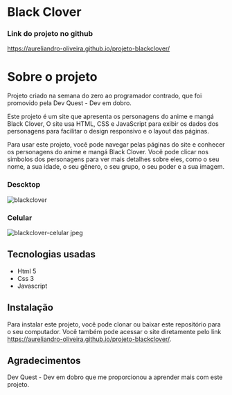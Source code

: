 # Black Clover
### Link do projeto no github
 https://aureliandro-oliveira.github.io/projeto-blackclover/

# Sobre o projeto

Projeto criado na semana do zero ao programador contrado, que foi promovido pela Dev Quest - Dev em dobro.

Este projeto é um site que apresenta os personagens do anime e mangá Black Clover, O site usa HTML, CSS e JavaScript para exibir os dados dos personagens para facilitar o design responsivo e o layout das páginas.

Para usar este projeto, você pode navegar pelas páginas do site e conhecer os personagens do anime e mangá Black Clover. Você pode clicar nos simbolos dos personagens para ver mais detalhes sobre eles, como o seu nome, a sua idade, o seu gênero, o seu grupo, o seu poder e a sua imagem.  

### Descktop

 ![blackclover](https://github.com/aureliandro-oliveira/projeto-blackclover/assets/140663518/4c714f09-42c2-4cf5-b98f-1cca95b9c929)
### Celular
 
 ![blackclover-celular jpeg](https://github.com/aureliandro-oliveira/projeto-blackclover/assets/140663518/aee15d9c-2f41-4f50-823e-4baa89408887)


## Tecnologias usadas
 <ul>
    <li>Html 5</li>
    <li>Css 3</li>
    <li>Javascript</li>
 </ul>

## Instalação
Para instalar este projeto, você pode clonar ou baixar este repositório para o seu computador. Você também pode acessar o site diretamente pelo link https://aureliandro-oliveira.github.io/projeto-blackclover/.

 ## Agradecimentos
 Dev Quest - Dev em dobro que me proporcionou a aprender mais com este projeto. 
